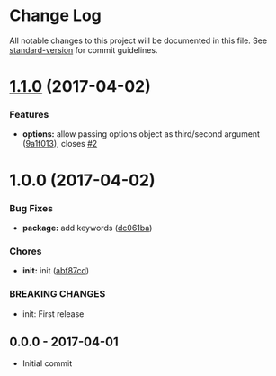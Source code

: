 # Change Log

All notable changes to this project will be documented in this file. See [standard-version](https://github.com/conventional-changelog/standard-version) for commit guidelines.

<a name="1.1.0"></a>
# [1.1.0](https://github.com/tunnckocore/dush-better-use/compare/v1.0.0...v1.1.0) (2017-04-02)


### Features

* **options:** allow passing options object as third/second argument ([9a1f013](https://github.com/tunnckocore/dush-better-use/commit/9a1f013)), closes [#2](https://github.com/tunnckocore/dush-better-use/issues/2)



<a name="1.0.0"></a>
# 1.0.0 (2017-04-02)


### Bug Fixes

* **package:** add keywords ([dc061ba](https://github.com/tunnckocore/dush-better-use/commit/dc061ba))


### Chores

* **init:** init ([abf87cd](https://github.com/tunnckocore/dush-better-use/commit/abf87cd))


### BREAKING CHANGES

* init: First release





## 0.0.0 - 2017-04-01
- Initial commit